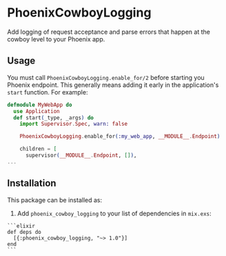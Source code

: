 # PhoenixCowboyLogging

Add logging of request acceptance and parse errors that happen at the cowboy level to your Phoenix app.

## Usage

You must call `PhoenixCowboyLogging.enable_for/2` before starting you Phoenix endpoint. This generally means adding it early in the application's `start` function. For example:

```elixir
defmodule MyWebApp do
  use Application
  def start(_type, _args) do
    import Supervisor.Spec, warn: false

    PhoenixCowboyLogging.enable_for(:my_web_app, __MODULE__.Endpoint)

    children = [
      supervisor(__MODULE__.Endpoint, []),
...
```


## Installation

This package can be installed as:

  1. Add `phoenix_cowboy_logging` to your list of dependencies in `mix.exs`:

    ```elixir
    def deps do
      [{:phoenix_cowboy_logging, "~> 1.0"}]
    end
    ```

